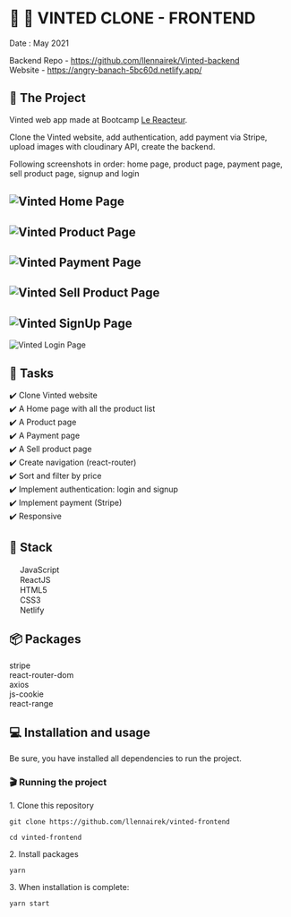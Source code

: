 # 👖 👗 VINTED CLONE - FRONTEND

Date : May 2021  

Backend Repo - https://github.com/llennairek/Vinted-backend  
Website - https://angry-banach-5bc60d.netlify.app/

## 📝 The Project


Vinted web app made at Bootcamp [Le Reacteur](https://www.lereacteur.io/).  

Clone the Vinted website, add authentication, add payment via Stripe, upload images with cloudinary API, create the backend.

Following screenshots in order: home page, product page, payment page, sell product page, signup and login

![Vinted Home Page](https://user-images.githubusercontent.com/78684032/123455408-f3d34800-d5e1-11eb-9471-ad609832bbdf.png)
---
![Vinted Product Page](https://user-images.githubusercontent.com/78684032/123455756-604e4700-d5e2-11eb-97b1-079a91a2aa05.png)
---
![Vinted Payment Page](https://user-images.githubusercontent.com/78684032/123455841-76f49e00-d5e2-11eb-9287-1e81f6962de1.png)
---
![Vinted Sell Product Page](https://user-images.githubusercontent.com/78684032/123456455-2467b180-d5e3-11eb-90e8-fcb548cbb601.png)
---
![Vinted SignUp Page](https://user-images.githubusercontent.com/78684032/123456548-419c8000-d5e3-11eb-8cf4-562f67288af6.png)
---
![Vinted Login Page](https://user-images.githubusercontent.com/78684032/123456600-4f520580-d5e3-11eb-838d-97638b3d818f.png)



## 📃 Tasks

✔️ Clone Vinted website  
✔️ A Home page with all the product list  
✔️ A Product page  
✔️ A Payment page  
✔️ A Sell product page  
✔️ Create navigation  (react-router)  
✔️ Sort and filter by price  
✔️ Implement authentication: login and signup   
✔️ Implement payment (Stripe)  
✔️ Responsive  


## 🧱 Stack

<img src="https://user-images.githubusercontent.com/78684032/122961185-719a1800-d384-11eb-906a-3854e856537b.png" width="15" height="15">   JavaScript  
<img src="https://user-images.githubusercontent.com/78684032/122961496-bcb42b00-d384-11eb-9ed9-d28ebe488d52.png" width="15" height="15">   ReactJS  
<img src="https://user-images.githubusercontent.com/78684032/122961852-19174a80-d385-11eb-8e49-67b7afe7e605.png" width="15" height="15">   HTML5   
<img src="https://user-images.githubusercontent.com/78684032/122962917-24b74100-d386-11eb-8936-c97fde244ee8.jpg" width="15" height="15">   CSS3  
<img src="https://user-images.githubusercontent.com/78684032/122963272-6811af80-d386-11eb-894b-0b32fff324bf.png" width="15" height="15">   Netlify  

## 📦 Packages
stripe  
react-router-dom  
axios  
js-cookie   
react-range  


## 💻 Installation and usage

Be sure, you have installed all dependencies to run the project.

### 🎬 Running the project

1️. Clone this repository

`git clone https://github.com/llennairek/vinted-frontend`

`cd vinted-frontend`

2️. Install packages

`yarn`

3️. When installation is complete:

`yarn start`
